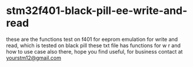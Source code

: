 # stm32f401-black-pill-ee-write-and-read
these are the functions test on f401 for eeprom emulation for write and read, which is tested on black pill
these txt file has functions for w r and how to use case also there, hope you find useful,
for business contact at yourstm12@gmail.com
